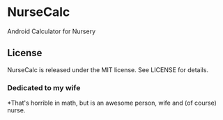 # NurseCalc
Android Calculator for Nursery 

## License

NurseCalc is released under the MIT license. See LICENSE for details.

### Dedicated to my wife 
*That's horrible in math, but is an awesome person, wife and (of course) nurse.

